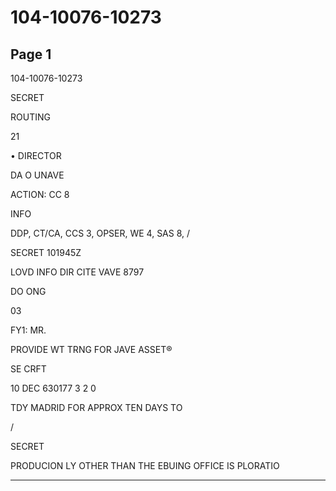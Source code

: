 # 104-10076-10273

## Page 1

104-10076-10273

SECRET

ROUTING

21

• DIRECTOR

DA O UNAVE

ACTION: CC 8

INFO

DDP, CT/CA, CCS 3, OPSER, WE 4, SAS 8, /

SECRET 101945Z

LOVD INFO DIR CITE VAVE 8797

DO ONG

03

FY1: MR.

PROVIDE WT TRNG FOR JAVE ASSET®

SE CRFT

10 DEC 630177 3 2 0

TDY MADRID FOR APPROX TEN DAYS TO

/

SECRET

PRODUCION LY OTHER THAN THE EBUING OFFICE IS PLORATIO

---

